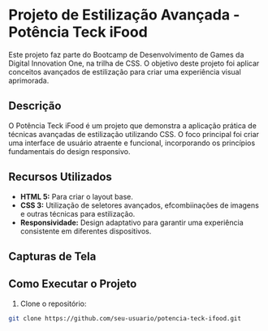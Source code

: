 # Projeto de Estilização Avançada - Potência Teck iFood

Este projeto faz parte do Bootcamp de Desenvolvimento de Games da Digital Innovation One, na trilha de CSS. O objetivo deste projeto foi aplicar conceitos avançados de estilização para criar uma experiência visual aprimorada.

## Descrição

O Potência Teck iFood é um projeto que demonstra a aplicação prática de técnicas avançadas de estilização utilizando CSS. O foco principal foi criar uma interface de usuário atraente e funcional, incorporando os princípios fundamentais do design responsivo.

## Recursos Utilizados

- **HTML 5:** Para criar o layout base.
- **CSS 3:** Utilização de seletores avançados, efcombiinações de imagens e outras técnicas para estilização.
- **Responsividade:** Design adaptativo para garantir uma experiência consistente em diferentes dispositivos.


## Capturas de Tela



## Como Executar o Projeto

1. Clone o repositório:

```bash
git clone https://github.com/seu-usuario/potencia-teck-ifood.git
